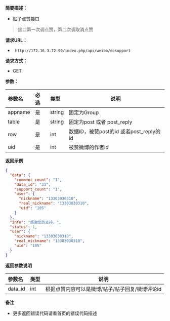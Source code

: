 **简要描述：** 

- 贴子点赞接口

> 接口第一次调点赞，第二次调取消点赞

**请求URL：** 
- ` http://172.16.3.72:99/index.php/api/weibo/dosupport`
  
**请求方式：**
- GET 

**参数：** 

|参数名|必选|类型|说明|
|:----    |:---|:----- |-----   |
|appname |是  |string |固定为Group   |
|table |是  |string |固定为post 或者 post_reply  |
|row |是  |int |数据ID，被赞post的id  或者post_reply的id |
|uid |是  |int |被赞微博的作者id   |

 **返回示例**

``` json
{
  "data": {
    "comment_count": "1",
    "data_id": "33",
    "support_count": "1",
    "user": {
      "nickname": "13303030310",
      "real_nickname": "13303030310",
      "uid": "105"
    }
  },
  "info": "感谢您的支持。",
  "status": 1,
  "user": {
    "nickname": "13303030310",
    "real_nickname": "13303030310",
    "uid": "105"
  }
}
```

 **返回参数说明** 

|参数名|类型|说明|
|:-----  |:-----|-----                           |
|data_id |int |根据点赞内容可以是微博/帖子/帖子回复/微博评论id                         |

 **备注** 

- 更多返回错误代码请看首页的错误代码描述